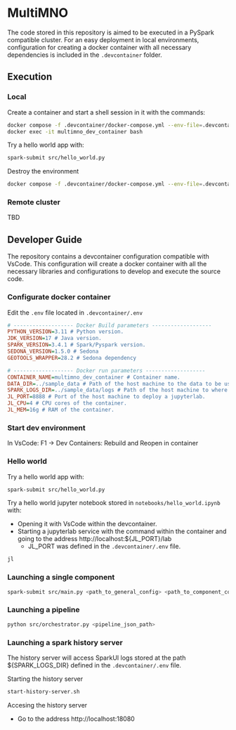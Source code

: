 # MultiMNO

The code stored in this repository is aimed to be executed in a PySpark compatible cluster. For an easy deployment in local environments, configuration for creating a docker container with all necessary dependencies is included in the `.devcontainer` folder. 

## Execution

### Local
Create a container and start a shell session in it with the commands:
```bash
docker compose -f .devcontainer/docker-compose.yml --env-file=.devcontainer/.env up -d --build
docker exec -it multimno_dev_container bash
```

Try a hello world app with:

```bash
spark-submit src/hello_world.py
```

Destroy the environment
```bash
docker compose -f .devcontainer/docker-compose.yml --env-file=.devcontainer/.env down
```

### Remote cluster
TBD


## Developer Guide

The repository contains a devcontainer configuration compatible with VsCode. This configuration will create a docker container with all the necessary libraries and configurations to develop and execute the source code. 

### Configurate docker container

Edit the `.env` file located in `.devcontainer/.env`

```ini
# ------------------- Docker Build parameters -------------------
PYTHON_VERSION=3.11 # Python version.
JDK_VERSION=17 # Java version.
SPARK_VERSION=3.4.1 # Spark/Pyspark version.
SEDONA_VERSION=1.5.0 # Sedona
GEOTOOLS_WRAPPER=28.2 # Sedona dependency

# ------------------- Docker run parameters -------------------
CONTAINER_NAME=multimno_dev_container # Container name.
DATA_DIR=../sample_data # Path of the host machine to the data to be used within the container.
SPARK_LOGS_DIR=../sample_data/logs # Path of the host machine to where the spark logs will be stored.
JL_PORT=8888 # Port of the host machine to deploy a jupyterlab.
JL_CPU=4 # CPU cores of the container.
JL_MEM=16g # RAM of the container.
```


### Start dev environment 

In VsCode: F1 -> Dev Containers: Rebuild and Reopen in container

### Hello world 

Try a hello world app with:

```bash
spark-submit src/hello_world.py
```

Try a hello world jupyter notebook stored in `notebooks/hello_world.ipynb` with:  
* Opening it with VsCode within the devcontainer.
* Starting a jupyterlab service with the command within the container and going to the address http://localhost:${JL_PORT}/lab
  * JL_PORT was defined in the `.devcontainer/.env` file.
```bash
jl
```

### Launching a single component
```bash
spark-submit src/main.py <path_to_general_config> <path_to_component_config>
```

### Launching a pipeline
```bash
python src/orchestrator.py <pipeline_json_path>
```

### Launching a spark history server
The history server will access SparkUI logs stored at the path ${SPARK_LOGS_DIR} defined in the `.devcontainer/.env` file.

Starting the history server
```bash
start-history-server.sh 
```
Accesing the history server
* Go to the address http://localhost:18080




